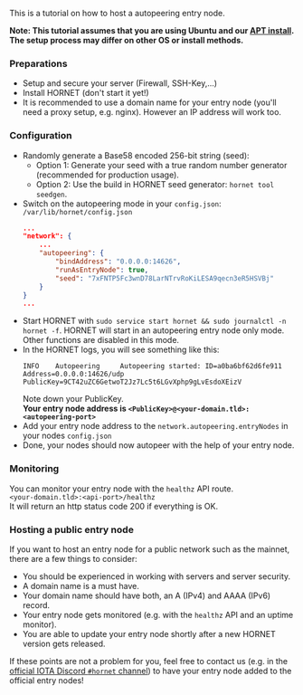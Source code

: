 This is a tutorial on how to host a autopeering entry node.

**Note: This tutorial assumes that you are using Ubuntu and our [APT install](./setup.md). The setup process may differ on other OS or install methods.**

### Preparations

- Setup and secure your server (Firewall, SSH-Key,...)
- Install HORNET (don't start it yet!)
- It is recommended to use a domain name for your entry node (you'll need a proxy setup, e.g. nginx). However an IP address will work too.

### Configuration

- Randomly generate a Base58 encoded 256-bit string (seed):
  - Option 1: Generate your seed with a true random number generator (recommended for production usage).
  - Option 2: Use the build in HORNET seed generator: `hornet tool seedgen`.
- Switch on the autopeering mode in your `config.json`:<br>
  `/var/lib/hornet/config.json`
  ```json
  ...
  "network": {
      ...
      "autopeering": {
          "bindAddress": "0.0.0.0:14626",
          "runAsEntryNode": true,
          "seed": "7xFNTP5Fc3wnD78LarNTrvRoKiLESA9qecn3eR5HSVBj"
      }
  }
  ...
  ```
- Start HORNET with `sudo service start hornet && sudo journalctl -n hornet -f`. HORNET will start in an autopeering entry node only mode. Other functions are disabled in this mode.
- In the HORNET logs, you will see something like this:
  ```
  INFO    Autopeering     Autopeering started: ID=a0ba6bf62d6fe911 Address=0.0.0.0:14626/udp PublicKey=9CT42uZC6GetwoT2Jz7Lc5t6LGvXphp9gLvEsdoXEizV
  ```
  Note down your PublicKey.<br>
  **Your entry node address is `<PublicKey>@<your-domain.tld>:<autopeering-port>`**
- Add your entry node address to the `network.autopeering.entryNodes` in your nodes `config.json`
- Done, your nodes should now autopeer with the help of your entry node.

### Monitoring

You can monitor your entry node with the `healthz` API route.<br>
`<your-domain.tld>:<api-port>/healthz`<br>
It will return an http status code 200 if everything is OK.

### Hosting a public entry node

If you want to host an entry node for a public network such as the mainnet, there are a few things to consider:

- You should be experienced in working with servers and server security.
- A domain name is a must have.
- Your domain name should have both, an A (IPv4) and AAAA (IPv6) record.
- Your entry node gets monitored (e.g. with the `healthz` API and an uptime monitor).
- You are able to update your entry node shortly after a new HORNET version gets released.

If these points are not a problem for you, feel free to contact us (e.g. in the [official IOTA Discord `#hornet` channel](https://discord.iota.org/)) to have your entry node added to the official entry nodes!